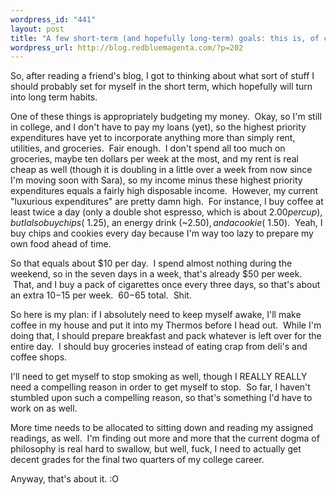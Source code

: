 ```yaml
--- 
wordpress_id: "441"
layout: post
title: "A few short-term (and hopefully long-term) goals: this is, of course, the belated New Years Resolution Post"
wordpress_url: http://blog.redbluemagenta.com/?p=202
---
```

So, after reading a friend's blog, I got to thinking about what sort of stuff I should probably set for myself in the short term, which hopefully will turn into long term habits.

One of these things is appropriately budgeting my money.  Okay, so I'm still in college, and I don't have to pay my loans (yet), so the highest priority expenditures have yet to incorporate anything more than simply rent, utilities, and groceries.  Fair enough.  I don't spend all too much on groceries, maybe ten dollars per week at the most, and my rent is real cheap as well (though it is doubling in a little over a week from now since I'm moving soon with Sara), so my income minus these highest priority expenditures equals a fairly high disposable income.  However, my current "luxurious expenditures" are pretty damn high.  For instance, I buy coffee at least twice a day (only a double shot espresso, which is about $2.00 per cup), but I also buy chips (~$1.25), an energy drink (~$2.50), and a cookie (~$1.50).  Yeah, I buy chips and cookies every day because I'm way too lazy to prepare my own food ahead of time.

So that equals about $10 per day.  I spend almost nothing during the weekend, so in the seven days in a week, that's already $50 per week.  That, and I buy a pack of cigarettes once every three days, so that's about an extra $10-$15 per week.  $60-$65 total.  Shit.

So here is my plan: if I absolutely need to keep myself awake, I'll make coffee in my house and put it into my Thermos before I head out.  While I'm doing that, I should prepare breakfast and pack whatever is left over for the entire day.  I should buy groceries instead of eating crap from deli's and coffee shops.

I'll need to get myself to stop smoking as well, though I REALLY REALLY need a compelling reason in order to get myself to stop.  So far, I haven't stumbled upon such a compelling reason, so that's something I'd have to work on as well.

More time needs to be allocated to sitting down and reading my assigned readings, as well.  I'm finding out more and more that the current dogma of philosophy is real hard to swallow, but well, fuck, I need to actually get decent grades for the final two quarters of my college career.

Anyway, that's about it. :O
